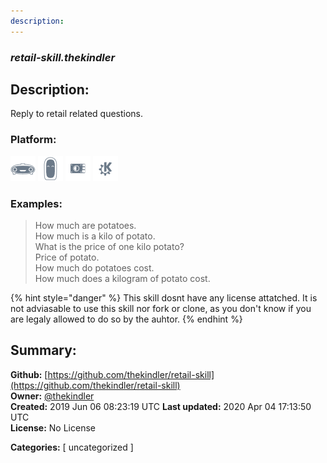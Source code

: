 ```yaml
---
description: 
---
```


### _retail-skill.thekindler_  
## Description:  
Reply to retail related questions.  
  
  
### Platform:  
 ![Mark I](../.gitbook/assets/mark-1-icon.png)  ![Mark II](../.gitbook/assets/mark-2-icon.png)  ![Picroft](../.gitbook/assets/picroft-icon.png)  ![plasmoid](../.gitbook/assets/kde.png)   
### Examples:  
> How much are potatoes.  
> How much is a kilo of potato.  
> What is the price of one kilo potato?  
> Price of potato.  
> How much do potatoes cost.  
> How much does a kilogram of potato cost.  
  
{% hint style="danger" %}
This skill dosnt have any license attatched. It is not adviasable to use this skill nor fork or clone, as you don't know if you are legaly allowed to do so by the auhtor.
{% endhint %}
  
## Summary:  
**Github:** [https://github.com/thekindler/retail-skill](https://github.com/thekindler/retail-skill)  
**Owner:** [@thekindler](https://github.com/thekindler)  
**Created:** 2019 Jun 06 08:23:19 UTC  **Last updated:** 2020 Apr 04 17:13:50 UTC  
**License:** No License  
  
**Categories:** [ uncategorized ]   
